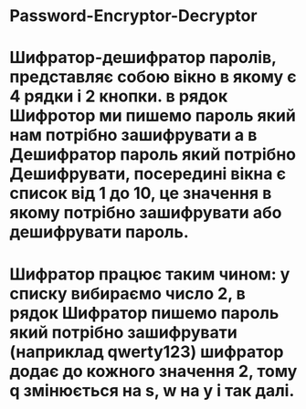 # Password-Encryptor-Decryptor
# Шифратор-дешифратор паролів, представляє собою вікно в якому є 4 рядки і 2 кнопки. в рядок Шифротор ми пишемо пароль який нам потрібно зашифрувати а в Дешифратор пароль який потрібно Дешифрувати, посередині вікна є список від 1 до 10, це значення в якому потрібно зашифрувати або дешифрувати пароль.
# Шифратор працює таким чином: у списку вибираємо число 2, в рядок Шифратор пишемо пароль який потрібно зашифрувати (наприклад qwerty123) шифратор додає до кожного значення 2, тому q змінюється на s, w на y і так далі.
